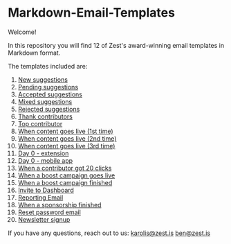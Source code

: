 # Markdown-Email-Templates

Welcome!

In this repository you will find 12 of Zest's award-winning email templates in Markdown format.

The templates included are:

1. [New suggestions](https://github.com/zestis/Markdown-Email-Templates/blob/master/New%20Suggestions.md)
2. [Pending suggestions](https://github.com/zestis/Markdown-Email-Templates/blob/master/Pending%20Suggestions.md)
3. [Accepted suggestions](https://github.com/zestis/Markdown-Email-Templates/blob/master/Accepted%20Suggestions.md)
4. [Mixed suggestions](https://github.com/zestis/Markdown-Email-Templates/blob/master/Mixed%20Suggestions.md)
5. [Rejected suggestions](https://github.com/zestis/Markdown-Email-Templates/blob/master/Rejected%20Suggestions.md)
6. [Thank contributors](https://github.com/zestis/Markdown-Email-Templates/blob/master/Thank%20Contributors.md)
7. [Top contributor](https://github.com/zestis/Markdown-Email-Templates/blob/master/Top%20Contributor.md)
8. [When content goes live (1st time)](https://github.com/zestis/Markdown-Email-Templates/blob/master/When%20Content%20Goes%20Live%20-%20First%20Time.md)
9. [When content goes live (2nd time)](https://github.com/zestis/Markdown-Email-Templates/blob/master/When%20Content%20Goes%20Live%20-%20Second%20Time.md)
10. [When content goes live (3rd time)](https://github.com/zestis/Markdown-Email-Templates/blob/master/When%20Content%20Goes%20Live%20-%20Third%20Time.md)
11. [Day 0 - extension](https://github.com/zestis/Markdown-Email-Templates/blob/master/Day%200%20-%20Extension.md)
12. [Day 0 - mobile app](https://github.com/zestis/Markdown-Email-Templates/blob/master/Day%200%20-%20Mobile%20App.md)
13. [When a contributor got 20 clicks](https://github.com/zestis/Markdown-Email-Templates/blob/master/When%20a%20contributor%20got%2020%20clicks.md)
14. [When a boost campaign goes live](https://github.com/zestis/Markdown-Email-Templates/blob/master/When%20a%20boost%20campaign%20goes%20live.md)
15. [When a boost campaign finished](https://github.com/zestis/Markdown-Email-Templates/blob/master/When%20a%20boost%20campaign%20finished)
16. [Invite to Dashboard](https://github.com/zestis/Markdown-Email-Templates/blob/master/Invite%20to%20Dashboard.md)
17. [Reporting Email](https://github.com/zestis/Markdown-Email-Templates/blob/master/Reporting%20Email.md)
18. [When a sponsorship finished](https://github.com/zestis/Markdown-Email-Templates/blob/master/When%20a%20sponsorship%20finished.md)
19. [Reset password email](https://github.com/zestis/Markdown-Email-Templates/blob/master/Reset%20password%20email.md)
20. [Newsletter signup](https://github.com/zestis/Markdown-Email-Templates/blob/master/Newsletter%20signup.md)



If you have any questions, reach out to us:
karolis@zest.is
ben@zest.is
